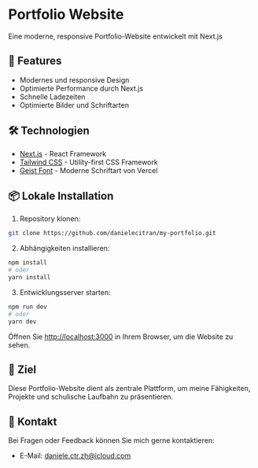 # Portfolio Website

Eine moderne, responsive Portfolio-Website entwickelt mit Next.js
## 🚀 Features

- Modernes und responsive Design
- Optimierte Performance durch Next.js
- Schnelle Ladezeiten
- Optimierte Bilder und Schriftarten

## 🛠️ Technologien

- [Next.js](https://nextjs.org/) - React Framework
- [Tailwind CSS](https://tailwindcss.com/) - Utility-first CSS Framework
- [Geist Font](https://vercel.com/font) - Moderne Schriftart von Vercel

## 📦 Lokale Installation

1. Repository klonen:
```bash
git clone https://github.com/danielecitran/my-portfolio.git
```

2. Abhängigkeiten installieren:
```bash
npm install
# oder
yarn install
```

3. Entwicklungsserver starten:
```bash
npm run dev
# oder
yarn dev
```

Öffnen Sie [http://localhost:3000](http://localhost:3000) in Ihrem Browser, um die Website zu sehen.

## 🎯 Ziel

Diese Portfolio-Website dient als zentrale Plattform, um meine Fähigkeiten, Projekte und schulische Laufbahn zu präsentieren.

## 🤝 Kontakt

Bei Fragen oder Feedback können Sie mich gerne kontaktieren:
- E-Mail: daniele.ctr.zh@icloud.com
